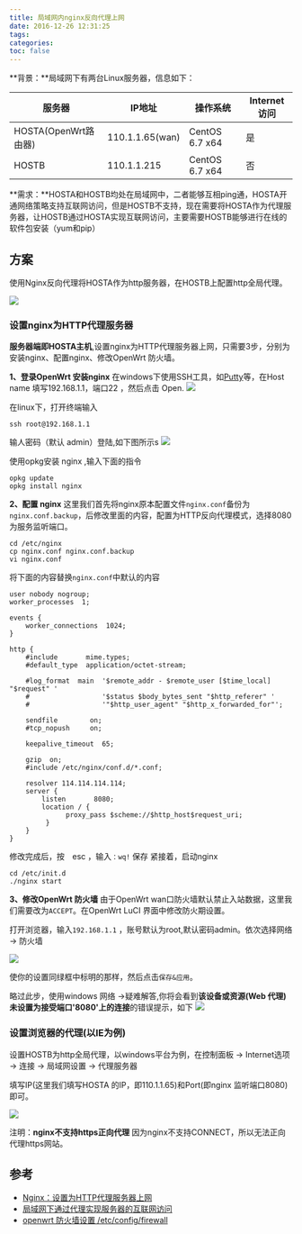 ```yaml
---
title: 局域网内nginx反向代理上网
date: 2016-12-26 12:31:25
tags:
categories:
toc: false
---
```


**背景：**局域网下有两台Linux服务器，信息如下：

|服务器|IP地址|操作系统|Internet访问|
|---|---|---|---|
|HOSTA(OpenWrt路由器)|110.1.1.65(wan)|CentOS 6.7 x64|是|
|HOSTB|110.1.1.215|CentOS 6.7 x64|否|
<!--more-->
**需求：**HOSTA和HOSTB均处在局域网中，二者能够互相ping通，HOSTA开通网络策略支持互联网访问，但是HOSTB不支持，现在需要将HOSTA作为代理服务器，让HOSTB通过HOSTA实现互联网访问，主要需要HOSTB能够进行在线的软件包安装（yum和pip）

## 方案
使用Nginx反向代理将HOSTA作为http服务器，在HOSTB上配置http全局代理。

![](https://sslbucket-a.akamaihd.net/www.opswat.com/images/blog/web-proxy-diagram-new.png)

### 设置nginx为HTTP代理服务器
**服务器端即HOSTA主机**,设置nginx为HTTP代理服务器上网，只需要3步，分别为安装nginx、配置nginx、修改OpenWrt 防火墙。

**1、登录OpenWrt 安装nginx**
在windows下使用SSH工具，如[Putty](http://www.chiark.greenend.org.uk/~sgtatham/putty/)等，在Host name 填写192.168.1.1，端口22 ，然后点击 Open.
![](http://static.mindcont.com/blog/images/ubuntu/openwrt/putty.png)

在linux下，打开终端输入
```
ssh root@192.168.1.1
```
输人密码（默认 admin）登陆,如下图所示s
![](http://static.mindcont.com/blog/images/ubuntu/openwrt/welcome.png)

使用opkg安装 nginx ,输入下面的指令
```
opkg update
opkg install nginx
```
**2、配置 nginx**
这里我们首先将nginx原本配置文件`nginx.conf`备份为`nginx.conf.backup`，后修改里面的内容，配置为HTTP反向代理模式，选择8080为服务监听端口。
```
cd /etc/nginx
cp nginx.conf nginx.conf.backup
vi nginx.conf
```
将下面的内容替换`nginx.conf`中默认的内容
```
user nobody nogroup;
worker_processes  1;

events {
    worker_connections  1024;
}

http {
    #include       mime.types;
    #default_type  application/octet-stream;

    #log_format  main  '$remote_addr - $remote_user [$time_local] "$request" '
    #                  '$status $body_bytes_sent "$http_referer" '
    #                  '"$http_user_agent" "$http_x_forwarded_for"';

    sendfile        on;
    #tcp_nopush     on;

    keepalive_timeout  65;

    gzip  on;
    #include /etc/nginx/conf.d/*.conf;

    resolver 114.114.114.114;
    server {
        listen       8080;
        location / {
              proxy_pass $scheme://$http_host$request_uri;
         }
    }
}
```
修改完成后，按　esc ，输入`：wq!` 保存
紧接着，启动nginx
```
cd /etc/init.d
./nginx start
```
**3、修改OpenWrt 防火墙**
由于OpenWrt wan口防火墙默认禁止入站数据，这里我们需要改为`ACCEPT`。在OpenWrt LuCI 界面中修改防火期设置。

打开浏览器，输入`192.168.1.1` ，账号默认为root,默认密码admin。依次选择网络 -> 防火墙

![](http://static.mindcont.com/blog/images/ubuntu/openwrt/firewall.png)

使你的设置同绿框中标明的那样，然后点击`保存&应用`。

略过此步，使用windows 网络 ->疑难解答,你将会看到**该设备或资源(Web 代理)未设置为接受端口'8080'上的连接**的错误提示，如下
![](http://static.mindcont.com/blog/images/ubuntu/openwrt/reject-detail.png)

### 设置浏览器的代理(以IE为例)
设置HOSTB为http全局代理，以windows平台为例，在控制面板 -> Internet选项 -> 连接 -> 局域网设置 -> 代理服务器

填写IP(这里我们填写HOSTA 的IP，即110.1.1.65)和Port(即nginx 监听端口8080)即可。

![](http://static.mindcont.com/blog/images/ubuntu/openwrt/client-config.png)

注明：**nginx不支持https正向代理** 因为nginx不支持CONNECT，所以无法正向代理https网站。

## 参考

* [Nginx：设置为HTTP代理服务器上网](http://blog.csdn.net/guowenyan001/article/details/22718179)
* [局域网下通过代理实现服务器的互联网访问](http://www.cnblogs.com/xshrim/p/5934032.html)
* [openwrt 防火墙设置 /etc/config/firewall](http://blog.csdn.net/aa120515692/article/details/46917637)
